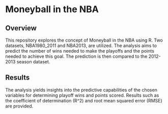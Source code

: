 # Moneyball in the NBA

## Overview

This repository explores the concept of Moneyball in the NBA using R. Two datasets, NBA1980_2011 and NBA2013, are utilized. 
The analysis aims to predict the number of wins needed to make the playoffs and the points needed to achieve this goal. 
The prediction is then compared to the 2012-2013 season dataset.

## Results

The analysis yields insights into the predictive capabilities of the chosen variables for determining playoff wins and points scored. 
Results such as the coefficient of determination (R^2) and root mean squared error (RMSE) are provided.
